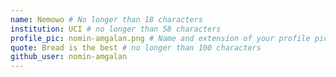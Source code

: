 ```yaml
---
name: Nemowo # No longer than 18 characters
institution: UCI # no longer than 58 characters
profile_pic: nomin-amgalan.png # Name and extension of your profile picture(ex. mona.png)
quote: Bread is the best # no longer than 100 characters
github_user: nomin-amgalan
---
```

